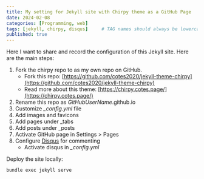 ```yaml
---
title: My setting for Jekyll site with Chirpy theme as a GitHub Page
date: 2024-02-08
categories: [Programming, web]
tags: [jekyll, chirpy, disqus]     # TAG names should always be lowercase
published: true
---
```


Here I want to share and record the configuration of this Jekyll site. Here are the main steps:

1. Fork the chirpy repo to as my own repo on GitHub.
   - Fork this repo: [https://github.com/cotes2020/jekyll-theme-chirpy](https://github.com/cotes2020/jekyll-theme-chirpy)
   - Read more about this theme: [https://chirpy.cotes.page/](https://chirpy.cotes.page/)
2. Rename this repo as *GitHubUserName*.github.io
3. Customize *_config.yml* file
4. Add images and favicons
5. Add pages under _tabs
6. Add posts under _posts
7. Activate GitHub page in Settings > Pages
8. Configure [Disqus](https://disqus.com/) for commenting
   - Activate disqus in *_config.yml*

Deploy the site locally:

```shell
bundle exec jekyll serve
```
